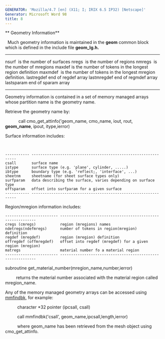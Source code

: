 ```yaml
---
GENERATOR: 'Mozilla/4.7 [en] (X11; I; IRIX 6.5 IP32) [Netscape]'
Generator: Microsoft Word 98
title: 8
---
```


 ** Geometry Information**

  
 Much geometry information is maintained in the **geom** common block
 which is defined in the include file **geom\_lg.h.**
   ------------- ------------------------------------------------------------
   nsurf         is the number of surfaces
   nregs         is the number of regions
   nmregs        is the number of mregions
   maxdef        is the number of tokens in the longest region definition
   maxmdef       is the number of tokens in the longest mregion definition.
   lastregdef    end of regdef array
   lastmregdef   end of regmdef array
   lastsparam    end of sparam array
   ------------- ------------------------------------------------------------

  Geometry information is contained in a set of memory managed arrays
  whose partition name is the geometry name.
 
  Retrieve the geometry name by:

             call cmo\_get\_attinfo('geom\_name, cmo\_name, iout,
  rout, **geom\_name**, ipout, itype,ierror)
 
  Surface information includes:

   
 
    ----------- ---------------------------------------------------------------
    csall       surface name
    istype      surface type (e.g. 'plane', cylinder, .....)
    ibtype      boundary type (e.g. 'reflect;, 'interface', ...)
    sheetnm     sheetname (for sheet surface types only)
    surfparam   data describing the surface, varies depending on surface type
    offsparam   offset into surfparam for a given surface
    ----------- ---------------------------------------------------------------
 
  Region/mregion information includes:
 
    ------------------------ -----------------------------------------------------------
    cregs (cmregs)           region (mregions) names
    ndetregs(ndefmregs)      number of tokens in region(mregion) definition
    regdef (mregdef)         region (mregion) definition
    offregdef (offmregdef)   offset into regdef (mregdef) for a given region (mregion)
    matregs                  material number fo a material region
    ------------------------ -----------------------------------------------------------
 
  subroutine get\_material\_number(mregion\_name,number,ierror)

           returns the material number associated with the material
  region called mregion\_name.
 
  Any of the memory managed geometry arrays can be accessed using
  [mmfindbk,](memmang.md) for example:

            character
*32 pointer (ipcsall, csall)

            call mmfindbk('csall', geom\_name,ipcsall,length,ierror)

            where geom\_name has been retrieved from the mesh object
  using cmo\_get\_attinfo.

 
